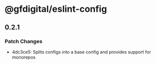 # @gfdigital/eslint-config

## 0.2.1

### Patch Changes

- 4dc3ce5: Splits configs into a base config and provides support for monorepos

